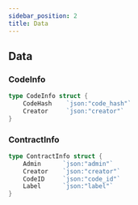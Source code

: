 ```yaml
---
sidebar_position: 2
title: Data 
---
```


## Data

### CodeInfo

```go
type CodeInfo struct {
	CodeHash    `json:"code_hash"`
	Creator     `json:"creator"`
}
```

### ContractInfo

```go
type ContractInfo struct {
	Admin      `json:"admin"`
	Creator    `json:"creator"`
	CodeID     `json:"code_id"`
	Label      `json:"label"`
}
```